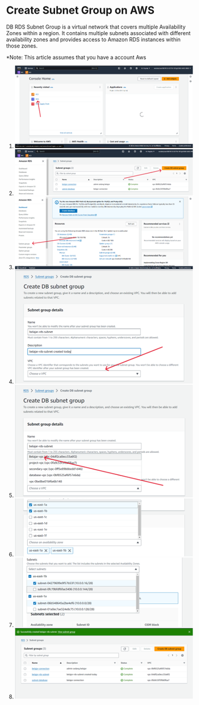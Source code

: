 # Create Subnet Group on AWS

DB RDS Subnet Group is a virtual network that covers multiple Availability Zones within a region. It contains multiple subnets associated with different availability zones and provides access to Amazon RDS instances within those zones.

*Note: This article assumes that you have a account Aws

1. ![aws dashboard](https://github.com/panntod/MySql-RDS-on-Aws/blob/main/Create%20Subnet%20Group/dashboard-aws.png?raw=true)
2. ![create subnet](https://github.com/panntod/MySql-RDS-on-Aws/blob/main/Create%20Subnet%20Group/create-subnet-group.png?raw=true)
3. ![subnet group](https://github.com/panntod/MySql-RDS-on-Aws/blob/main/Create%20Subnet%20Group/subnet-group.png?raw=true)
4. ![choose vpc](https://github.com/panntod/MySql-RDS-on-Aws/blob/main/Create%20Subnet%20Group/choose-vpc.png?raw=true)
5. ![select vpc](https://github.com/panntod/MySql-RDS-on-Aws/blob/main/Create%20Subnet%20Group/select-vpc.png?raw=true)
6. ![select az](https://github.com/panntod/MySql-RDS-on-Aws/blob/main/Create%20Subnet%20Group/select-az.png?raw=true)
7. ![select public az](https://github.com/panntod/MySql-RDS-on-Aws/blob/main/Create%20Subnet%20Group/select-public-subnet.png?raw=true)
8. ![successfully](https://github.com/panntod/MySql-RDS-on-Aws/blob/main/Create%20Subnet%20Group/successfully.png?raw=true)
